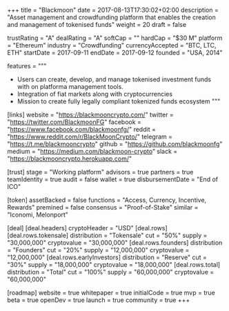 +++
title = "Blackmoon"
date = 2017-08-13T17:30:02+02:00
description = "Asset management and crowdfunding platform that enables the creation and management of tokenised funds"
weight = 20
draft = false

trustRating = "A"
dealRating = "A"
softCap = ""
hardCap = "$30 M"
platform = "Ethereum"
industry = "Crowdfunding"
currencyAccepted = "BTC, LTC, ETH"
startDate = 2017-09-11
endDate = 2017-09-12
founded = "USA, 2014"

features = """
- Users can create, develop, and manage tokenised investment funds with on platforma management tools. 
- Integration of fiat markets along with cryptocurrencies
- Mission to create fully legally compliant tokenized funds ecosystem
"""

[links]
  website = "https://blackmooncrypto.com/"
  twitter = "https://twitter.com/BlackmoonFG"
  facebook = "https://www.facebook.com/blackmoonfg/"
  reddit = "https://www.reddit.com/r/BlackMoonCrypto/"
  telegram = "https://t.me/blackmooncrypto"
  github = "https://github.com/blackmoonfg"
  medium = "https://medium.com/blackmoon-crypto"
  slack = "https://blackmooncrypto.herokuapp.com/"

[trust]
  stage = "Working platform"
  advisors = true
  partners = true
  teamIdentity = true
  audit = false
  wallet = true
  disbursementDate = "End of ICO"

[token]
  assetBacked = false
  functions = "Access, Currency, Incentive, Rewards"
  premined = false
  consensus = "Proof-of-Stake"
  similar = "Iconomi, Melonport"

[deal]
  [deal.headers]
    cryptoHeader = "USD"
  [deal.rows]
    [deal.rows.tokensale]
      distribution = "Tokensale"
      cut = "50%"
      supply = "30,000,000"
      cryptovalue = "30,000,000"
    [deal.rows.founders]
      distribution = "Founders"
      cut = "20%"
      supply = "12,000,000"
      cryptovalue = "12,000,000"
    [deal.rows.earlyInvestors]
      distribution = "Reserve"
      cut = "30%"
      supply = "18,000,000"
      cryptovalue = "18,000,000"
    [deal.rows.total]
      distribution = "Total"
      cut = "100%"
      supply = "60,000,000"
      cryptovalue = "60,000,000"

[roadmap]
  website = true
  whitepaper = true
  initialCode = true
  mvp = true
  beta = true
  openDev = true
  launch = true
  community = true
+++
